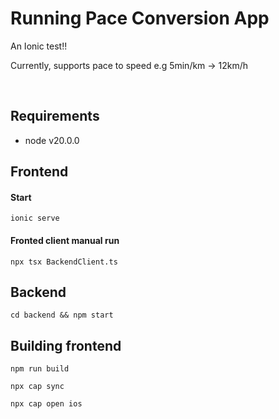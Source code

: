 # Running Pace Conversion App

An Ionic test!!

Currently, supports pace to speed e.g 5min/km -> 12km/h

<br>

## Requirements

- node v20.0.0

## Frontend

#### Start

`ionic serve`

#### Fronted client manual run

`npx tsx BackendClient.ts`

## Backend

`cd backend && npm start`


## Building frontend

`npm run build`

`npx cap sync`

`npx cap open ios`